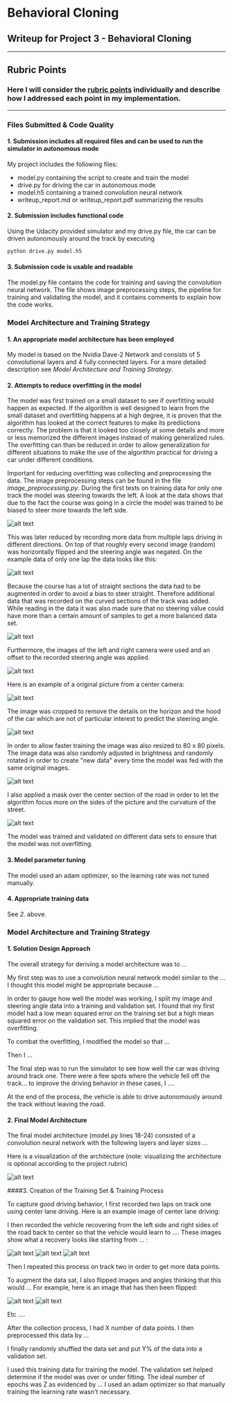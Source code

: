 # **Behavioral Cloning** 

## Writeup for Project 3 - Behavioral Cloning

---

[//]: # (Image References)

[image1]: https://devblogs.nvidia.com/parallelforall/wp-content/uploads/2016/08/cnn-architecture-768x1095.png "Network Structure"
[image2]: ./Writeup/data_distribution/steering_angle_1_track_original.png "Data Distribution"
[image3]: ./Writeup/data_distribution/steering_angle_1_track_flipped.png "Data Flipped Images"
[image4]: ./Writeup/data_distribution/steering_angle_1_track_maximum.png "Maximum Number of Angles"
[image5]: ./Writeup/data_distribution/steering_angle_1_track_3_cameras.png "Three Cameras"
[image6]: ./Writeup/image_processing/original_pic.png "Original Picture"
[image7]: ./Writeup/image_processing/cropped_pic.png "Cropped Picture"
[image8]: ./Writeup/image_processing/brightness_pic.png "Random Brightness"
[image9]: ./Writeup/image_processing/mask_pic.png "Masked Picture"




## Rubric Points
### Here I will consider the [rubric points](https://review.udacity.com/#!/rubrics/432/view) individually and describe how I addressed each point in my implementation.  

---
### Files Submitted & Code Quality

#### 1. Submission includes all required files and can be used to run the simulator in autonomous mode

My project includes the following files:
* model.py containing the script to create and train the model
* drive.py for driving the car in autonomous mode
* model.h5 containing a trained convolution neural network 
* writeup_report.md or writeup_report.pdf summarizing the results

#### 2. Submission includes functional code
Using the Udacity provided simulator and my drive.py file, the car can be driven autonomously around the track by executing 
```sh
python drive.py model.h5
```

#### 3. Submission code is usable and readable

The model.py file contains the code for training and saving the convolution neural network. The file shows image preprocessing steps, the pipeline for training and validating the model, and it contains comments to explain how the code works.

### Model Architecture and Training Strategy

#### 1. An appropriate model architecture has been employed

My model is based on the Nvidia Dave-2 Network and consists of 5 convolutional layers and 4 fully connected layers. For a more detailed description see _Model Architecture and Training Strategy_.

#### 2. Attempts to reduce overfitting in the model

The model was first trained on a small dataset to see if overfitting would happen as expected. If the algorithm is well designed to learn from the small dataset and overfitting happens at a high degree, it is proven that the algorithm has looked at the correct features to make its prediictions correctly. The problem is that it looked too closely at some details and more or less memorized the different images instead of making generalized rules. The overfitting can than be reduced in order to allow generalization for different situations to make the use of the algorithm practical for driving a car under different conditions.

Important for reducing overfitting was collecting and preprocessing the data. The image preprocessing steps can be found in the file _image_preprocessing.py_. During the first tests on training data for only one track the model was steering towards the left. A look at the data shows that due to the fact the course was going in a circle the model was trained to be biased to steer more towards the left side.

![alt text][image2]

This was later reduced by recording more data from multiple laps driving in different directions. On top of that roughly every second image (random) was horizontally flipped and the steering angle was negated. On the example data of only one lap the data looks like this:

![alt text][image3]

Because the course has a lot of straight sections the data had to be augmented in order to avoid a bias to steer straight. Therefore additional data that was recorded on the curved sections of the track was added. While reading in the data it was also made sure that no steering value could have more than a certain amount of samples to get a more balanced data set.

![alt text][image4]

Furthermore, the images of the left and right camera were used and an offset to the recorded steering angle was applied.

![alt text][image5]

Here is an example of a original picture from a center camera:

![alt text][image6]

The image was cropped to remove the details on the horizon and the hood of the car which are not of particular interest to predict the steering angle.

![alt text][image7]

In order to allow faster training the image was also resized to 80 x 80 pixels. The image data was also randomly adjusted in brightness and randomly rotated in order to create "new data" every time the model was fed with the same original images.

![alt text][image8]

I also applied a mask over the center section of the road in order to let the algorithm focus more on the sides of the picture and the curvature of the street. 

![alt text][image9]

The model was trained and validated on different data sets to ensure that the model was not overfitting.

#### 3. Model parameter tuning

The model used an adam optimizer, so the learning rate was not tuned manually.

#### 4. Appropriate training data

See *2.* above.

### Model Architecture and Training Strategy

#### 1. Solution Design Approach

The overall strategy for deriving a model architecture was to ...

My first step was to use a convolution neural network model similar to the ... I thought this model might be appropriate because ...

In order to gauge how well the model was working, I split my image and steering angle data into a training and validation set. I found that my first model had a low mean squared error on the training set but a high mean squared error on the validation set. This implied that the model was overfitting. 

To combat the overfitting, I modified the model so that ...

Then I ... 

The final step was to run the simulator to see how well the car was driving around track one. There were a few spots where the vehicle fell off the track... to improve the driving behavior in these cases, I ....

At the end of the process, the vehicle is able to drive autonomously around the track without leaving the road.

#### 2. Final Model Architecture

The final model architecture (model.py lines 18-24) consisted of a convolution neural network with the following layers and layer sizes ...

Here is a visualization of the architecture (note: visualizing the architecture is optional according to the project rubric)

![alt text][image1]

####3. Creation of the Training Set & Training Process

To capture good driving behavior, I first recorded two laps on track one using center lane driving. Here is an example image of center lane driving:



I then recorded the vehicle recovering from the left side and right sides of the road back to center so that the vehicle would learn to .... These images show what a recovery looks like starting from ... :

![alt text][image3]
![alt text][image4]
![alt text][image5]

Then I repeated this process on track two in order to get more data points.

To augment the data sat, I also flipped images and angles thinking that this would ... For example, here is an image that has then been flipped:

![alt text][image6]
![alt text][image7]

Etc ....

After the collection process, I had X number of data points. I then preprocessed this data by ...


I finally randomly shuffled the data set and put Y% of the data into a validation set. 

I used this training data for training the model. The validation set helped determine if the model was over or under fitting. The ideal number of epochs was Z as evidenced by ... I used an adam optimizer so that manually training the learning rate wasn't necessary.
